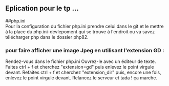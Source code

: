 ## Eplication pour le tp ...

##php.ini
<br>
Pour la configuration du fichier php.ini prendre celui dans le git et le mettre à la place du php.ini-devlepoment
qui se trouve à l'endroit ou va savez télécharger php dans le dossier php82.

### pour faire afficher une image Jpeg en utilisant l'extension GD :
Rendez-vous dans le fichier php.ini
Ouvrez-le avec un éditeur de texte.
Faites ctrl + f et cherchez "extension=gd" puis enlevez le point virgule devant.
Refaites ctrl + f et cherchez "extension_dir" puis, encore une fois, enlevez le point virgule devant.
Relancez le serveur et tada ! ça marche.

